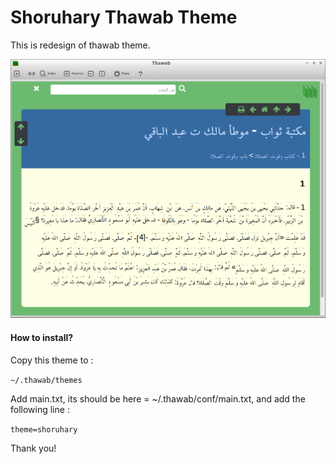 Shoruhary Thawab Theme
================

This is redesign of thawab theme.

![Shoruhary](https://raw.githubusercontent.com/arynet/shoruhary/master/shoruhary.png)

#### How to install? ####

Copy this theme to :

`~/.thawab/themes`

Add main.txt, its should be here = ~/.thawab/conf/main.txt, and add the following line :

`theme=shoruhary`

Thank you!
